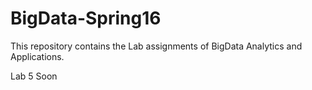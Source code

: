 # BigData-Spring16
This repository contains the Lab assignments of BigData Analytics and Applications.

Lab 5
Soon